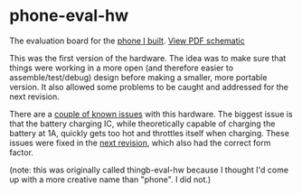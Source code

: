# phone-eval-hw
The evaluation board for the [phone I built](https://github.com/thatoddmailbox/phone). [View PDF schematic](./thingb-eval-hw.pdf)

This was the first version of the hardware. The idea was to make sure that things were working in a more open (and therefore easier to assemble/test/debug) design before making a smaller, more portable version. It also allowed some problems to be caught and addressed for the next revision.

There are a [couple of known issues](https://github.com/thatoddmailbox/phone-eval-hw/issues/1) with this hardware. The biggest issue is that the battery charging IC, while theoretically capable of charging the battery at 1A, quickly gets too hot and throttles itself when charging. These issues were fixed in the [next revision](https://github.com/thatoddmailbox/phone-hw), which also had the correct form factor.

(note: this was originally called thingb-eval-hw because I thought I'd come up with a more creative name than "phone". I did not.)